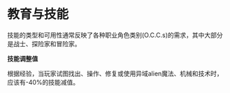 # 教育与技能

技能的类型和可用性通常反映了各种职业角色类别(O.C.C.s)的需求，其中大部分是战士、探险家和冒险家。

**技能调整值**

根据经验，当玩家试图找出、操作、修复或使用异域alien魔法、机械和技术时，应该有-40%的技能减值。
